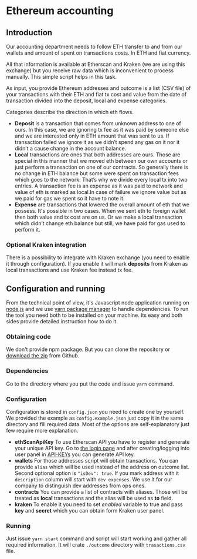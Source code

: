 # Ethereum accounting
## Introduction
Our accounting department needs to follow ETH transfer to and from our wallets and amount of spent on transactions costs. In ETH and fiat currency.

All that information is available at Etherscan and Kraken (we are using this exchange) but you receive raw data which is inconvenient to process manually. This simple script helps in this task.

As input, you provide Ethereum addresses and outcome is a list (CSV file) of your transactions with their ETH and fiat tx cost and value from the date of transaction divided into the deposit, local and expense categories.

Categories describe the direction in which eth flows.
- **Deposit** is a transaction that comes from unknown address to one of ours. In this case, we are ignoring tx fee as it was paid by someone else and we are interested only in ETH amount that was sent to us. If transaction failed we ignore it as we didn’t spend any gas on it nor it didn’t a cause change in the account balance.
- **Local** transactions are ones that both addresses are ours. Those are special in this manner that we moved eth between our own accounts or just perform a transaction on one of our contracts. So generally there is no change in ETH balance but some were spent on transaction fees which goes to the network. That’s why we divide every local tx into two entries. A transaction fee is an expense as it was paid to network and value of eth is marked as local.In case of failure we ignore value but as we paid for gas we spent so it have to note it.
- **Expense** are transactions that lowered the overall amount of eth that we possess. It's possible in two cases. When we sent eth to foreign wallet then both value and tx cost are on us. Or we make a local transaction which didn’t change eth balance but still, we have paid for gas used to perform it.

### Optional Kraken integration
There is a possibility to integrate with Kraken exchange (you need to enable it through configuration). If you enable it will mark **deposits** from Kraken as local transactions and use Kraken fee instead tx fee.

## Configuration and running

From the technical point of view, it's Javascript node application running on [node.js](https://nodejs.org/) and we use [yarn package manager](https://yarnpkg.com) to handle dependencies. To run the tool you need both to be installed on your machine. Its easy and both sides provide detailed instruction how to do it.

### Obtaining code
We don't provide npm package. But you can clone the repository or [download the zip](https://github.com/Neufund/commit.neufund.org/archive/master.zip) from Github.

### Dependencies
Go to the directory where you put the code and issue `yarn` command.

### Configuration
Configuration is stored in `config.json` you need to create one by yourself. We provided the example as `config.example.json` just copy it in the same directory and fill required data. Most of the options are self-explanatory just few require more explanation.
- **ethScanApiKey** To use Etherscan API you have to register and generate your unique API key. Go to [the login page](https://etherscan.io/login) and after creating/logging into user panel in [API-KEYs](https://etherscan.io/myapikey) you can generate API key.
- **wallets** For those addresses script will obtain transactions. You can provide `alias` which will be used instead of the address on outcome list. Second optional option is `"isDev": true`. If you mark address with it `description` column will start with `dev expenses`. We use it for our company to distinguish dev addresses from ops ones.
- **contracts** You can provide a list of contracts with aliases. Those will be treated as **local** transactions and the alias will be used as **to** field.
- **kraken** To enable it you need to set *enabled* variable to true and pass **key** and **secret** which you can obtain form Kraken user panel.  

### Running
Just issue `yarn start` command and script will start working and gather all required information. It will crate `./outcome` directory with `trasactions.csv` file.
